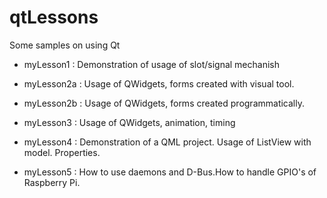# qtLessons

Some samples on using Qt

* myLesson1 : Demonstration of usage of slot/signal mechanish

* myLesson2a : Usage of QWidgets, forms created with visual tool.

* myLesson2b : Usage of QWidgets, forms created programmatically.

* myLesson3 : Usage of QWidgets, animation, timing

* myLesson4 : Demonstration of a QML project. Usage of ListView with model. Properties.

* myLesson5 : How to use daemons and D-Bus.How to handle GPIO's of Raspberry Pi.



